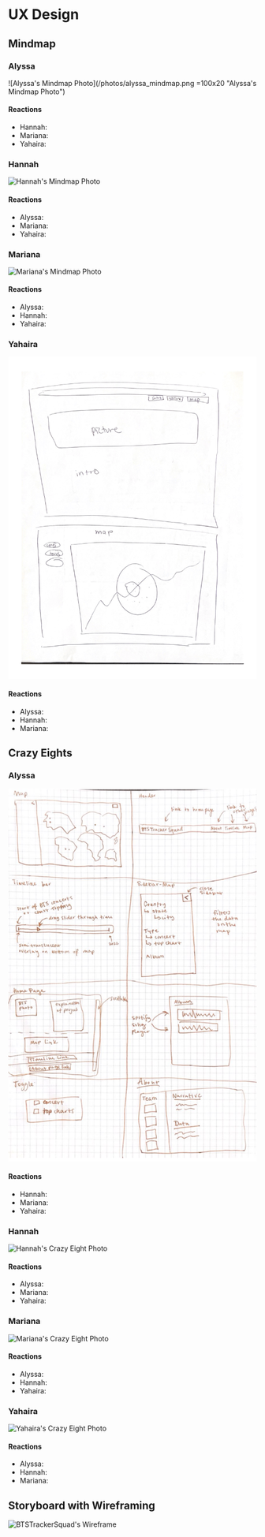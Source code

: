 # UX Design

## Mindmap
### Alyssa 
![Alyssa's Mindmap Photo](/photos/alyssa_mindmap.png =100x20 "Alyssa's Mindmap Photo")
#### Reactions
- Hannah:
- Mariana:
- Yahaira: 
### Hannah
![Hannah's Mindmap Photo](/photos/hannah_mindmap.png "Hannah's Mindmap Photo")
#### Reactions
- Alyssa:
- Mariana:
- Yahaira: 
### Mariana
![Mariana's Mindmap Photo](/photos/mariana_mindmap.png "Mariana's Mindmap Photo")
#### Reactions
- Alyssa: 
- Hannah:
- Yahaira: 
### Yahaira
![Yahaira's Mindmap Photo](/photos/yahaira_mindmap.png "Yahaira's Mindmap Photo")
#### Reactions
- Alyssa:
- Hannah:
- Mariana:

## Crazy Eights 
### Alyssa 
![Alyssa's Crazy Eight Photo](/photos/alyssa_crazyeights.png "Alyssa's Crazy Eight Photo")
#### Reactions
- Hannah:
- Mariana:
- Yahaira: 
### Hannah
![Hannah's Crazy Eight Photo](/photos/hannah_crazyeights.png "Hannah's Crazy Eight Photo")
#### Reactions
- Alyssa:
- Mariana:
- Yahaira: 
### Mariana
![Mariana's Crazy Eight Photo](/photos/mariana_crazyeights.png "Mariana's Crazy Eight Photo")
#### Reactions
- Alyssa: 
- Hannah:
- Yahaira: 
### Yahaira
![Yahaira's Crazy Eight Photo](/photos/yahaira_crazyeights.png "Yahaira's Crazy Eight Photo")
#### Reactions
- Alyssa:
- Hannah:
- Mariana: 

## Storyboard with Wireframing
![BTSTrackerSquad's Wireframe](/photos/wireframe.png "BTSTrackerSquad's Wireframe")

